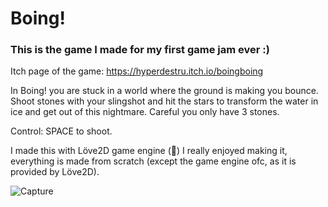 # Boing!

### This is the game I made for my first game jam ever :)

Itch page of the game: https://hyperdestru.itch.io/boingboing

In Boing! you are stuck in a world where the ground is making you bounce.
Shoot stones with your slingshot and hit the stars to transform the water in ice and get out of this nightmare. Careful you only have 3 stones.

Control: SPACE to shoot.

I made this with Löve2D game engine (💙)
I really enjoyed making it, everything is made from scratch (except the game engine ofc, as it is provided by Löve2D).

![Capture](./demo/boing.gif)


